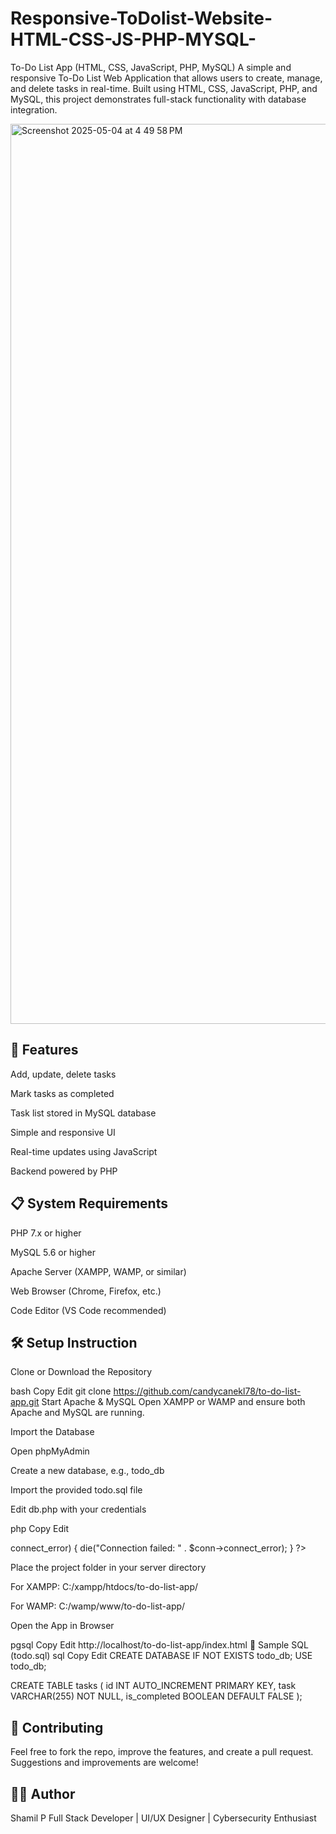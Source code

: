 # Responsive-ToDolist-Website-HTML-CSS-JS-PHP-MYSQL-


To-Do List App (HTML, CSS, JavaScript, PHP, MySQL)
A simple and responsive To-Do List Web Application that allows users to create, manage, and delete tasks in real-time. Built using HTML, CSS, JavaScript, PHP, and MySQL, this project demonstrates full-stack functionality with database integration.



<img width="1440" alt="Screenshot 2025-05-04 at 4 49 58 PM" src="https://github.com/user-attachments/assets/191707a3-aa98-4464-95f1-9be7fc9e267b" />


🔧 Features
-----------------------------
Add, update, delete tasks

Mark tasks as completed

Task list stored in MySQL database

Simple and responsive UI

Real-time updates using JavaScript

Backend powered by PHP


📋 System Requirements
------------------------
PHP 7.x or higher

MySQL 5.6 or higher

Apache Server (XAMPP, WAMP, or similar)

Web Browser (Chrome, Firefox, etc.)

Code Editor (VS Code recommended)


🛠️ Setup Instruction
-------------------------------------
Clone or Download the Repository

bash
Copy
Edit
git clone https://github.com/candycanekl78/to-do-list-app.git
Start Apache & MySQL
Open XAMPP or WAMP and ensure both Apache and MySQL are running.

Import the Database

Open phpMyAdmin

Create a new database, e.g., todo_db

Import the provided todo.sql file

Edit db.php with your credentials

php
Copy
Edit
<?php
$host = 'localhost';
$user = 'root';       // default XAMPP user
$pass = '';           // default is empty
$db   = 'todo_db';    // database name

$conn = new mysqli($host, $user, $pass, $db);
if ($conn->connect_error) {
    die("Connection failed: " . $conn->connect_error);
}
?>
Place the project folder in your server directory

For XAMPP: C:/xampp/htdocs/to-do-list-app/

For WAMP: C:/wamp/www/to-do-list-app/

Open the App in Browser

pgsql
Copy
Edit
http://localhost/to-do-list-app/index.html
🧪 Sample SQL (todo.sql)
sql
Copy
Edit
CREATE DATABASE IF NOT EXISTS todo_db;
USE todo_db;

CREATE TABLE tasks (
  id INT AUTO_INCREMENT PRIMARY KEY,
  task VARCHAR(255) NOT NULL,
  is_completed BOOLEAN DEFAULT FALSE
);


🙌 Contributing
----------------------------
Feel free to fork the repo, improve the features, and create a pull request. Suggestions and improvements are welcome!

🧑‍💻 Author
---------------------------
Shamil P
Full Stack Developer | UI/UX Designer | Cybersecurity Enthusiast

